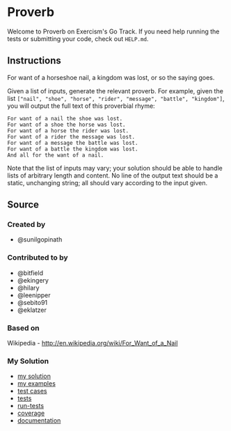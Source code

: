 # Proverb

Welcome to Proverb on Exercism's Go Track.
If you need help running the tests or submitting your code, check out `HELP.md`.

## Instructions

For want of a horseshoe nail, a kingdom was lost, or so the saying goes.

Given a list of inputs, generate the relevant proverb. For example, given the list `["nail", "shoe", "horse", "rider", "message", "battle", "kingdom"]`, you will output the full text of this proverbial rhyme:

```text
For want of a nail the shoe was lost.
For want of a shoe the horse was lost.
For want of a horse the rider was lost.
For want of a rider the message was lost.
For want of a message the battle was lost.
For want of a battle the kingdom was lost.
And all for the want of a nail.
```

Note that the list of inputs may vary; your solution should be able to handle lists of arbitrary length and content. No line of the output text should be a static, unchanging string; all should vary according to the input given.

## Source

### Created by

- @sunilgopinath

### Contributed to by

- @bitfield
- @ekingery
- @hilary
- @leenipper
- @sebito91
- @eklatzer

### Based on

Wikipedia - http://en.wikipedia.org/wiki/For_Want_of_a_Nail

### My Solution

- [my solution](./proverb.go)
- [my examples](./proverb_examples_test.go)
- [test cases](./cases_test.go)
- [tests](./proverb_test.go)
- [run-tests](./run-tests-go.txt)
- [coverage](./coverage.html)
- [documentation](./proverb-doc.md)
